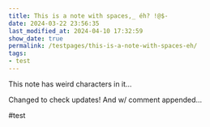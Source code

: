 ```yaml
---
title: This is a note with spaces,_ éh? !@$-
date: 2024-03-22 23:56:35
last_modified_at: 2024-04-10 17:32:59
show_date: true
permalink: /testpages/this-is-a-note-with-spaces-eh/
tags:
- test
---
```

This note has weird characters in it&hellip;

Changed to check updates! And w/ comment appended&hellip;

#test
